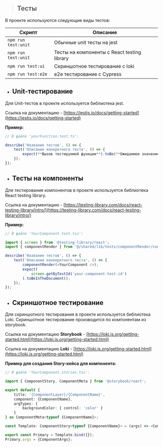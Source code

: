 > ## **Тесты**

В проекте используются следующие виды тестов:

| Скрипт              | Описание                                    |
| ------------------- | ------------------------------------------- |
| `npm run test:unit` | Обычные unit тесты на jest                  |
| `npm run test:unit` | Тесты на компоненты с React testing library |
| `npm run test:ui`   | Скриншотное тестирование с loki             |
| `npm run test:e2e`  | e2e тестирование с Cypress                  |

-   ## **Unit-тестирование**

Для Unit-тестов в проекте используется библиотека jest.

Ссылка на документацию - [https://jestjs.io/docs/getting-started](https://jestjs.io/docs/getting-started)

**Пример:**

```typescript test
// В файле 'yourFunction.test.ts':

describe('Название тестов', () => {
    test('Описание конкретного теста', () => {
        expect(**Вызов тестируемой функции**).toBe(**Ожидаемое значение**);
    });
});
```

-   ## **Тесты на компоненты**

Для тестирования компонентов в проекте используется библиотека React testing library.

Ссылка на документацию - [https://testing-library.com/docs/react-testing-library/intro/](https://testing-library.com/docs/react-testing-library/intro/)

**Пример:**

```typescript test
// В файле 'YourComponent.test.tsx':

import { screen } from '@testing-library/react';
import { componentRender } from '@/shared/lib/tests/componentRender/componentRender';

describe('Название тестов', () => {
    test('Описание конекретного теста', () => {
        componentRender(<YourComponent />);
        expect(
            screen.getByTestId('your-component-test-id')
        ).toBeInTheDocument();
    });
});
```

-   ## **Скриншотное тестирование**

Для скриншотного тестирования в проекте используется библиотека Loki. Скриншотное тестирование производится по компонентам из storybook.

Ссылка на документацию **Storybook** - [https://loki.js.org/getting-started.html](https://loki.js.org/getting-started.html)

Ссылка на документацию **Loki** - [https://loki.js.org/getting-started.html](https://loki.js.org/getting-started.html)

**Пример для создания Story-кейса для компонента:**

```typescript test
// В файле 'YourComponent.stories.tsx':

import { ComponentStory, ComponentMeta } from '@storybook/react';

export default {
    title: '{ComponentLayer}/{ComponentName}',
    component: {ComponentName},
    argTypes: {
        backgroundColor: { control: 'color' }
    }
} as ComponentMeta<typeof {ComponentName}>;

const Template: ComponentStory<typeof {ComponentName}> = (args) => <ComponentName {...args} />;

export const Primary = Template.bind({});
Primary.args = {ComponentArgs};
```
